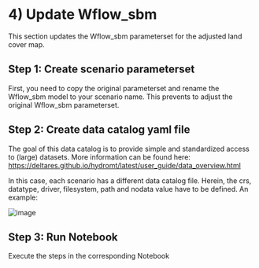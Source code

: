 # 4) Update Wflow_sbm

This section updates the Wflow_sbm parameterset for the adjusted land cover map.

## Step 1: Create scenario parameterset

First, you need to copy the original parameterset and rename the Wflow_sbm model to your scenario name. This prevents to adjust the original Wflow_sbm parameterset. 

## Step 2: Create data catalog yaml file

The goal of this data catalog is to provide simple and standardized access to (large) datasets. More information can be found here: https://deltares.github.io/hydromt/latest/user_guide/data_overview.html

In this case, each scenario has a different data catalog file. Herein, the crs, datatype, driver, filesystem, path and nodata value have to be defined. An example:

![image](https://github.com/DaanIdsinga/MscThesis/assets/144466847/9b279467-485f-4cbb-9728-1965864b0c37)

## Step 3: Run Notebook

Execute the steps in the corresponding Notebook
